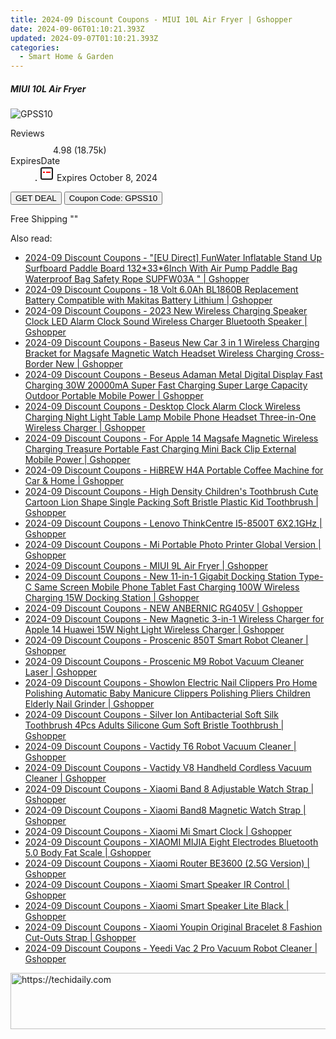 ```yaml
---
title: 2024-09 Discount Coupons - MIUI 10L Air Fryer | Gshopper
date: 2024-09-06T01:10:21.393Z
updated: 2024-09-07T01:10:21.393Z
categories:
  - Smart Home & Garden
---
```



<div class="max-w-4xl mx-auto grid grid-cols-1 lg:max-w-5xl lg:gap-x-20 lg:grid-cols-2">
  <div class="relative p-3 col-start-1 row-start-1 flex flex-col-reverse rounded-lg bg-gradient-to-t from-black/75 via-black/0 sm:bg-none sm:row-start-2 sm:p-0 lg:row-start-1">
    <h5 class="mt-1 text-lg font-semibold text-white sm:text-slate-900 md:text-2xl dark:sm:text-white">MIUI 10L Air Fryer</h5>
  </div>
  
  <div class="col-start-1 col-end-3 row-start-1 grid gap-4 sm:mb-6 sm:grid-cols-4 lg:col-start-2 lg:row-span-6 lg:row-end-6 lg:mb-0 lg:gap-6">
      <img src="&quot;&quot;" onClick="javascript:window.open(decodeURIComponent('%22https%3A%2F%2Fwww.shareasale.com%2Fu.cfm%3Fd%3D1118530%26m%3D97331%26u%3D4338022%22'), '_blank');void(0);" alt="GPSS10" class="h-60 w-full rounded-lg object-cover sm:col-span-2 sm:h-52 lg:col-span-full" loading="lazy" />
    
  </div>
  <dl class="row-start-2 mt-4 flex items-center text-xs font-medium sm:row-start-3 sm:mt-1 md:mt-2.5 lg:row-start-2">
    <dt class="sr-only">Reviews</dt>
    <dd class="flex items-center text-indigo-600 dark:text-indigo-400">
      <svg width="24" height="24" fill="none" aria-hidden="true" class="mr-1 stroke-current dark:stroke-indigo-500">
        <path d="m12 5 2 5h5l-4 4 2.103 5L12 16l-5.103 3L9 14l-4-4h5l2-5Z" stroke-width="2" stroke-linecap="round" stroke-linejoin="round" />
      </svg>
      <span>4.98 <span class="font-normal text-slate-400">(18.75k)</span></span>
    </dd>
    <dt class="sr-only">ExpiresDate</dt>
    <dd class="flex items-center">
      <svg width="2" height="2" aria-hidden="true" fill="currentColor" class="mx-3 text-slate-300">
        <circle cx="1" cy="1" r="1" />
      </svg>
      <svg width="24" height="24" viewBox="0 0 24 24" fill="none" stroke="currentColor" stroke-width="2">
        <rect x="3" y="3" width="18" height="18" rx="2" fill="#fff" />
        <path d="M6 10L18 10" stroke="red" stroke-width="2" fill="none" />
        <path d="M10 6L10 18" stroke="#fff" stroke-width="2" fill="none" />
      </svg>
      Expires October 8, 2024    </dd>
  </dl>
  <div class="col-start-1 row-start-3 mt-4 self-center sm:col-start-2 sm:row-span-2 sm:row-start-2 sm:mt-0 lg:col-start-1 lg:row-start-3 lg:row-end-4 lg:mt-6">
    <button type="button" onClick="javascript:window.open(decodeURIComponent('%22https%3A%2F%2Fwww.shareasale.com%2Fu.cfm%3Fd%3D1118530%26m%3D97331%26u%3D4338022%22'), '_blank');void(0);" class="rounded-lg bg-red-600 px-3 py-2 text-sm font-medium leading-6 text-white">GET DEAL</button>
    <button type="button" onClick="javascript:window.open(decodeURIComponent('%22https%3A%2F%2Fwww.shareasale.com%2Fu.cfm%3Fd%3D1118530%26m%3D97331%26u%3D4338022%22'), '_blank');void(0);" class="border-dashed border-2 border-indigo-600 bg-green-100 text-sm leading-6 font-medium py-2 px-3 rounded-lg">Coupon Code: GPSS10</button>
  </div>
  <p class="col-start-1 mt-4 text-sm leading-6 sm:col-span-2 lg:col-span-1 lg:row-start-4 lg:mt-6 dark:text-slate-400">
    Free Shipping 
""  </p>
</div>
<span class="atpl-alsoreadstyle">Also read:</span>
<div><ul>
<li><a href="https://coupons.techidaily.com/coupon-1118565-share-97331-sale/"><u>2024-09 Discount Coupons - "[EU Direct] FunWater Inflatable Stand Up Surfboard Paddle Board 132*33*6Inch With Air Pump Paddle Bag Waterproof Bag Safety Rope SUPFW03A " | Gshopper</u></a></li>
<li><a href="https://coupons.techidaily.com/coupon-1118500-share-97331-sale/"><u>2024-09 Discount Coupons - 18 Volt 6.0Ah BL1860B Replacement Battery Compatible with Makitas Battery Lithium | Gshopper</u></a></li>
<li><a href="https://coupons.techidaily.com/coupon-1118561-share-97331-sale/"><u>2024-09 Discount Coupons - 2023 New Wireless Charging Speaker Clock LED Alarm Clock Sound Wireless Charger Bluetooth Speaker | Gshopper</u></a></li>
<li><a href="https://coupons.techidaily.com/coupon-1118556-share-97331-sale/"><u>2024-09 Discount Coupons - Baseus New Car 3 in 1 Wireless Charging Bracket for Magsafe Magnetic Watch Headset Wireless Charging Cross-Border New | Gshopper</u></a></li>
<li><a href="https://coupons.techidaily.com/coupon-1118559-share-97331-sale/"><u>2024-09 Discount Coupons - Beseus Adaman Metal Digital Display Fast Charging 30W 20000mA Super Fast Charging Super Large Capacity Outdoor Portable Mobile Power | Gshopper</u></a></li>
<li><a href="https://coupons.techidaily.com/coupon-1118557-share-97331-sale/"><u>2024-09 Discount Coupons - Desktop Clock Alarm Clock Wireless Charging Night Light Table Lamp Mobile Phone Headset Three-in-One Wireless Charger | Gshopper</u></a></li>
<li><a href="https://coupons.techidaily.com/coupon-1118558-share-97331-sale/"><u>2024-09 Discount Coupons - For Apple 14 Magsafe Magnetic Wireless Charging Treasure Portable Fast Charging Mini Back Clip External Mobile Power | Gshopper</u></a></li>
<li><a href="https://coupons.techidaily.com/coupon-1118486-share-97331-sale/"><u>2024-09 Discount Coupons - HiBREW H4A Portable Coffee Machine for Car & Home | Gshopper</u></a></li>
<li><a href="https://coupons.techidaily.com/coupon-1118495-share-97331-sale/"><u>2024-09 Discount Coupons - High Density Children's Toothbrush Cute Cartoon Lion Shape Single Packing Soft Bristle Plastic Kid Toothbrush | Gshopper</u></a></li>
<li><a href="https://coupons.techidaily.com/coupon-1118499-share-97331-sale/"><u>2024-09 Discount Coupons - Lenovo ThinkCentre I5-8500T 6X2.1GHz | Gshopper</u></a></li>
<li><a href="https://coupons.techidaily.com/coupon-1118563-share-97331-sale/"><u>2024-09 Discount Coupons - Mi Portable Photo Printer Global Version | Gshopper</u></a></li>
<li><a href="https://coupons.techidaily.com/coupon-1118529-share-97331-sale/"><u>2024-09 Discount Coupons - MIUI 9L Air Fryer | Gshopper</u></a></li>
<li><a href="https://coupons.techidaily.com/coupon-1118560-share-97331-sale/"><u>2024-09 Discount Coupons - New 11-in-1 Gigabit Docking Station Type-C Same Screen Mobile Phone Tablet Fast Charging 100W Wireless Charging 15W Docking Station | Gshopper</u></a></li>
<li><a href="https://coupons.techidaily.com/coupon-1118493-share-97331-sale/"><u>2024-09 Discount Coupons - NEW ANBERNIC RG405V | Gshopper</u></a></li>
<li><a href="https://coupons.techidaily.com/coupon-1118562-share-97331-sale/"><u>2024-09 Discount Coupons - New Magnetic 3-in-1 Wireless Charger for Apple 14 Huawei 15W Night Light Wireless Charger | Gshopper</u></a></li>
<li><a href="https://coupons.techidaily.com/coupon-1118501-share-97331-sale/"><u>2024-09 Discount Coupons - Proscenic 850T Smart Robot Cleaner | Gshopper</u></a></li>
<li><a href="https://coupons.techidaily.com/coupon-1118496-share-97331-sale/"><u>2024-09 Discount Coupons - Proscenic M9 Robot Vacuum Cleaner Laser | Gshopper</u></a></li>
<li><a href="https://coupons.techidaily.com/coupon-1118564-share-97331-sale/"><u>2024-09 Discount Coupons - Showlon Electric Nail Clippers Pro Home Polishing Automatic Baby Manicure Clippers Polishing Pliers Children Elderly Nail Grinder | Gshopper</u></a></li>
<li><a href="https://coupons.techidaily.com/coupon-1118494-share-97331-sale/"><u>2024-09 Discount Coupons - Silver Ion Antibacterial Soft Silk Toothbrush 4Pcs Adults Silicone Gum Soft Bristle Toothbrush | Gshopper</u></a></li>
<li><a href="https://coupons.techidaily.com/coupon-1118498-share-97331-sale/"><u>2024-09 Discount Coupons - Vactidy T6 Robot Vacuum Cleaner | Gshopper</u></a></li>
<li><a href="https://coupons.techidaily.com/coupon-1118497-share-97331-sale/"><u>2024-09 Discount Coupons - Vactidy V8 Handheld Cordless Vacuum Cleaner | Gshopper</u></a></li>
<li><a href="https://coupons.techidaily.com/coupon-1118491-share-97331-sale/"><u>2024-09 Discount Coupons - Xiaomi Band 8 Adjustable Watch Strap | Gshopper</u></a></li>
<li><a href="https://coupons.techidaily.com/coupon-1118492-share-97331-sale/"><u>2024-09 Discount Coupons - Xiaomi Band8 Magnetic Watch Strap | Gshopper</u></a></li>
<li><a href="https://coupons.techidaily.com/coupon-1118489-share-97331-sale/"><u>2024-09 Discount Coupons - Xiaomi Mi Smart Clock | Gshopper</u></a></li>
<li><a href="https://coupons.techidaily.com/coupon-1118567-share-97331-sale/"><u>2024-09 Discount Coupons - XIAOMI MIJIA Eight Electrodes Bluetooth 5.0 Body Fat Scale | Gshopper</u></a></li>
<li><a href="https://coupons.techidaily.com/coupon-1118566-share-97331-sale/"><u>2024-09 Discount Coupons - Xiaomi Router BE3600 (2.5G Version) | Gshopper</u></a></li>
<li><a href="https://coupons.techidaily.com/coupon-1118488-share-97331-sale/"><u>2024-09 Discount Coupons - Xiaomi Smart Speaker IR Control | Gshopper</u></a></li>
<li><a href="https://coupons.techidaily.com/coupon-1118487-share-97331-sale/"><u>2024-09 Discount Coupons - Xiaomi Smart Speaker Lite Black | Gshopper</u></a></li>
<li><a href="https://coupons.techidaily.com/coupon-1118490-share-97331-sale/"><u>2024-09 Discount Coupons - Xiaomi Youpin Original Bracelet 8 Fashion Cut-Outs Strap | Gshopper</u></a></li>
<li><a href="https://coupons.techidaily.com/coupon-1118485-share-97331-sale/"><u>2024-09 Discount Coupons - Yeedi Vac 2 Pro Vacuum Robot Cleaner | Gshopper</u></a></li>
</ul></div>

<ins class="adsbygoogle"
      style="display:block"
      data-ad-client="ca-pub-7571918770474297"
      data-ad-slot="8358498916"
      data-ad-format="auto"
      data-full-width-responsive="true"></ins>
<!-- affiliate ads begin -->
<a href="https://unicoeye.pxf.io/c/5597632/2134235/18498" target="_top" id="2134235">
  <img src="//a.impactradius-go.com/display-ad/18498-2134235" border="0" alt="https://techidaily.com" width="728" height="90"/>
</a>
<img height="0" width="0" src="https://unicoeye.pxf.io/i/5597632/2134235/18498" style="position:absolute;visibility:hidden;" border="0" />
<!-- affiliate ads end -->